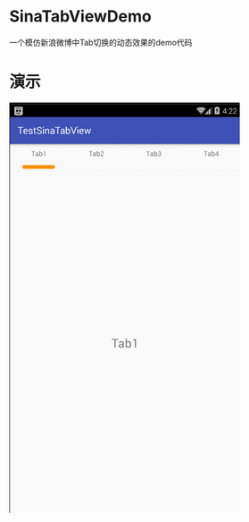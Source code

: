 # SinaTabViewDemo
一个模仿新浪微博中Tab切换的动态效果的demo代码

# 演示
![image](https://github.com/yubo725/SinaTabViewDemo/blob/master/screenshot.gif)
